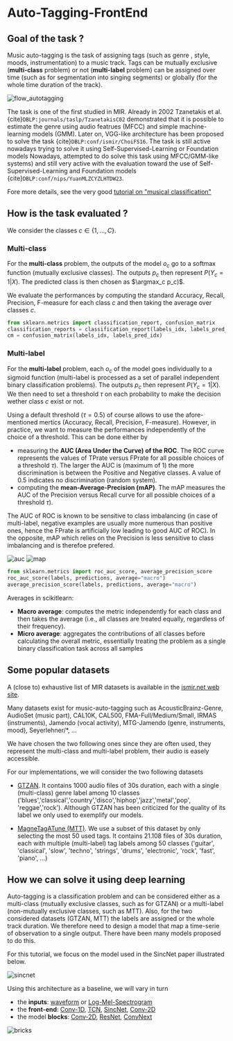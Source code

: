 # Auto-Tagging-FrontEnd


## Goal of the task ?

Music auto-tagging is the task of assigning tags (such as genre , style, moods, instrumentation) to a music track.
Tags can be mutually exclusive (**multi-class** problem) or not (**multi-label** problem) can be assigned over time (such as for segmentation into singing segments) or globally (for the whole time duration of the track).

![flow_autotagging](/images/flow_autotagging.png)

The task is one of the first studied in MIR.
Already in 2002 Tzanetakis et al. {cite}`DBLP:journals/taslp/TzanetakisC02` demonstrated that it is possible to estimate the genre using audio featrues (MFCC) and simple machine-learning models (GMM).
Later on, VGG-like architecture has been proposed to solve the task {cite}`DBLP:conf/ismir/ChoiFS16`.
The task is still active nowadays trying to solve it using Self-Supervised-Learning or Foundation models Nowadays, attempted to do solve this task using MFCC/GMM-like systems) and still very active with the evaluation toward the use of Self-Supervised-Learning and Foundation models {cite}`DBLP:conf/nips/YuanMLZCYZLHTDW23`.

Fore more details, see the very good [tutorial on "musical classification"](https://music-classification.github.io/tutorial/landing-page.html)


## How is the task evaluated ?

We consider the classes $c \in \{1,\ldots,C\}$.

### Multi-class
For the **multi-class** problem, the outputs of the model $o_c$ go to a softmax function (mutually exclusive classes). The outputs $p_c$ then represent $P(Y_c=1|X)$. The predicted class is then chosen as $\argmax_c p_c)$.

We evaluate the performances by computing the standard  Accuracy, Recall, Precision, F-measure for each class $c$ and then taking the average over classes $c$.
```python
from sklearn.metrics import classification_report, confusion_matrix
classification_reports = classification_report(labels_idx, labels_pred_idx, output_dict=True)
cm = confusion_matrix(labels_idx, labels_pred_idx)
```

### Multi-label
For the **multi-label** problem, each $o_c$ of the model goes individually to a sigmoid function (multi-label is processed as a set of parallel independent binary classification problems). The outputs $p_c$ then represent $P(Y_c=1|X)$. We then need to set a threshold $\tau$ on each probability to make the decision wether class $c$ exist or not.

Using a default threshold ($\tau=0.5$) of course allows to use the afore-mentioned mertics (Accuracy, Recall, Precision, F-measure).
However, in practice, we want to measure the performances independently of the choice of a threshold.
This can be done either by
- measuring the **AUC (Area Under the Curve) of the ROC**. The ROC curve represents the values of TPrate versus FPrate for all possible choices of a threshold $\tau)$. The larger the AUC is (maximum of 1) the more discrimination is between the Positive and Negative classes. A value of 0.5 indicates no discrimination (random system).
- computing the **mean-Average-Precision (mAP)**. The mAP measures the AUC of the Precision versus Recall curve for all possible choices of a threshold $\tau)$.

The AUC of ROC is known to be sensitive to class imbalancing (in case of multi-label, negative examples are usually more numerous than positive ones, hence the FPrate is artificially low leading to good AUC of ROC).
In the opposite, mAP which relies on the Precision is less sensitive to class imbalancing and is therefoe prefered.

![auc](/images/brick_auc.png)
![map](/images/brick_map.png)

```python
from sklearn.metrics import roc_auc_score, average_precision_score
roc_auc_score(labels, predictions, average="macro")
average_precision_score(labels, predictions, average="macro")
```

Averages in scikitlearn:
- **Macro average**: computes the metric independently for each class and then takes the average (i.e., all classes are treated equally, regardless of their frequency).
- **Micro average**: aggregates the contributions of all classes before calculating the overall metric, essentially treating the problem as a single binary classification task across all samples


## Some popular datasets

A (close to) exhaustive list of MIR datasets is available in the [ismir.net web site](https://ismir.net/resources/datasets/).

Many datasets exist for music-auto-tagging such as AcousticBrainz-Genre, AudioSet (music part), CAL10K, CAL500, FMA-Full/Medium/Small, IRMAS (instruments), Jamendo (vocal activity), MTG-Jamendo (genre, instruments, mood), Seyerlehner/*, ...

We have chosen the two following ones since they are often used, they represent the multi-class and multi-label problem, their audio is easely accessible.

For our implementations, we will consider the two following datasets

- [GTZAN](http://marsyas.info/downloads/datasets.html).
It contains 1000 audio files of 30s duration, each with a single (multi-class) genre label among 10 classes ('blues','classical','country','disco','hiphop','jazz','metal','pop', 'reggae','rock').
Although GTZAN has been criticized for the quality of its label we only used to exemplify our models.

- [MagneTagATune (MTT)](https://mirg.city.ac.uk/codeapps/the-magnatagatune-dataset).
We use a subset of this dataset by only selecting the most 50 used tags.
It contains 21.108 files of 30s duration, each with multiple (multi-label) tag labels among 50 classes ('guitar', 'classical', 'slow', 'techno', 'strings', 'drums', 'electronic', 'rock', 'fast', 'piano', ...)





## How we can solve it using deep learning

Auto-tagging is a classification problem and can be considered either as a multi-class (mutually exclusive classes, such as for GTZAN) or a multi-label (non-mutually exclusive classes, such as MTT).
Also, for the two considered datasets (GTZAN, MTT) the labels are assigned or the whole track duration.
We therefore need to design a model that map a time-serie of observation to a single output.
There have been many models proposed to do this.

For this tutorial, we focus on the model used in the SincNet paper illustrated below.

![sincnet](/images/brick_sincnet.png)

Using this architecture as a baseline, we will vary in turn
- the **inputs**: [waveform](lab_waveform) or [Log-Mel-Spectrogram](lab_lms)
- the **front-end**: [Conv-1D](lab_conv1D), [TCN](lab_tcn), [SincNet](lab_sincnet), [Conv-2D](lab_conv2D)
- the model **blocks**: [Conv-2D](lab_conv2d), [ResNet](lab_resnet), [ConvNext](lab_convnext)

![bricks](/images/main_bricks.png)
